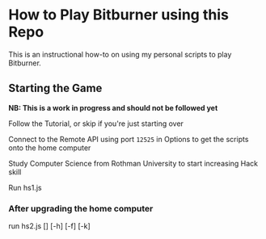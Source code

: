 # How to Play Bitburner using this Repo

This is an instructional how-to on using my personal scripts to play Bitburner.

## Starting the Game

**NB: This is a work in progress and should not be followed yet**

Follow the Tutorial, or skip if you're just starting over

Connect to the Remote API using port `12525` in Options to get the scripts onto the home computer

Study Computer Science from Rothman University to start increasing Hack skill

Run hs1.js

### After upgrading the home computer
run hs2.js <hack-script> [<target-server>] [-h] [-f] [-k]